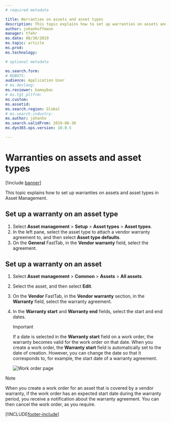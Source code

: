 ```yaml
---
# required metadata

title: Warranties on assets and asset types
description: This topic explains how to set up warranties on assets and asset types in Asset Management.
author: johanhoffmann
manager: tfehr
ms.date: 08/30/2019
ms.topic: article
ms.prod: 
ms.technology: 

# optional metadata

ms.search.form: 
# ROBOTS: 
audience: Application User
# ms.devlang: 
ms.reviewer: kamaybac
# ms.tgt_pltfrm: 
ms.custom: 
ms.assetid: 
ms.search.region: Global
# ms.search.industry: 
ms.author: johanho
ms.search.validFrom: 2019-08-30
ms.dyn365.ops.version: 10.0.5

---
```


# Warranties on assets and asset types

[!include [banner](../../includes/banner.md)]

 


This topic explains how to set up warranties on assets and asset types in Asset Management.

## Set up a warranty on an asset type

1. Select **Asset management** \> **Setup** \> **Asset types** \> **Asset types**.
2. In the left pane, select the asset type to attach a vendor warranty agreement to, and then select **Asset type defaults**.
3. On the **General** FastTab, in the **Vendor warranty** field, select the agreement.

## Set up a warranty on an asset

1. Select **Asset management** \> **Common** \> **Assets** \> **All assets**.
2. Select the asset, and then select **Edit**.
3. On the **Vendor** FastTab, in the **Vendor warranty** section, in the **Warranty** field, select the warranty agreement.
4. In the **Warranty start** and **Warranty end** fields, select the start and end dates.

    > [!IMPORTANT]
    > If a date is selected in the **Warranty start** field on a work order, the warranty becomes valid for the work order on that date. When you create a work order, the **Warranty start** field is automatically set to the date of creation. However, you can change the date so that it corresponds to, for example, the start date of a warranty agreement.
    >
    > ![Work order page](media/02-warranty.png)

> [!NOTE]
> When you create a work order for an asset that is covered by a vendor warranty, if the work order has an expected start date during the warranty period, you receive a notification about the warranty agreement. You can then cancel the work order, as you require.


[!INCLUDE[footer-include](../../../includes/footer-banner.md)]